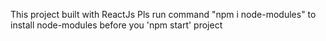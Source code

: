 This project built with ReactJs
Pls run command "npm i node-modules" to install node-modules before you 'npm start' project
